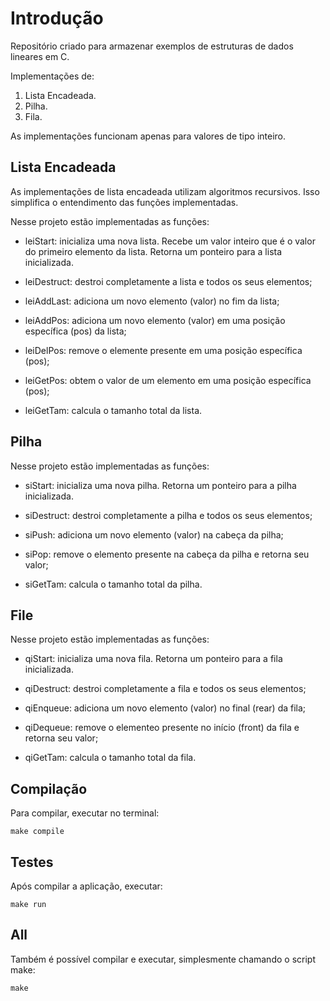 # Introdução

Repositório criado para armazenar exemplos de estruturas de dados lineares em C.

Implementações de:
1. Lista Encadeada.
2. Pilha.
3. Fila.

As implementações funcionam apenas para valores de tipo inteiro.

## Lista Encadeada

As implementações de lista encadeada utilizam algoritmos recursivos.
Isso simplifica o entendimento das funções implementadas.

Nesse projeto estão implementadas as funções:

* leiStart: inicializa uma nova lista. Recebe um valor inteiro que é o valor do primeiro elemento da lista. Retorna um ponteiro para a lista inicializada.

* leiDestruct: destroi completamente a lista e todos os seus elementos;

* leiAddLast: adiciona um novo elemento (valor) no fim da lista;

* leiAddPos: adiciona um novo elemento (valor) em uma posição específica (pos) da lista;

* leiDelPos: remove o elemente presente em uma posição específica (pos);

* leiGetPos: obtem o valor de um elemento em uma posição específica (pos);

* leiGetTam: calcula o tamanho total da lista.

## Pilha

Nesse projeto estão implementadas as funções:

* siStart: inicializa uma nova pilha. Retorna um ponteiro para a pilha inicializada.

* siDestruct: destroi completamente a pilha e todos os seus elementos;

* siPush: adiciona um novo elemento (valor) na cabeça da pilha;

* siPop: remove o elemento presente na cabeça da pilha e retorna seu valor;

* siGetTam: calcula o tamanho total da pilha.

## File

Nesse projeto estão implementadas as funções:

* qiStart: inicializa uma nova fila. Retorna um ponteiro para a fila inicializada.

* qiDestruct: destroi completamente a fila e todos os seus elementos;

* qiEnqueue: adiciona um novo elemento (valor) no final (rear) da fila;

* qiDequeue: remove o elementeo presente no início (front) da fila e retorna seu valor;

* qiGetTam: calcula o tamanho total da fila.


## Compilação

Para compilar, executar no terminal:

```
make compile
```

## Testes

Após compilar a aplicação, executar:

```
make run
```

## All

Também é possível compilar e executar, simplesmente chamando o script make:
```
make 
```
